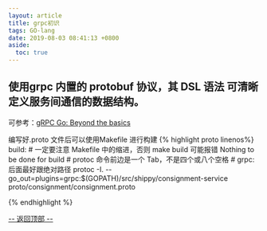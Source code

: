 ```yaml
---
layout: article
title: grpc初识
tags: GO-lang
date: 2019-08-03 08:41:13 +0800
aside:
  toc: true
---
```


## 使用grpc  内置的 protobuf 协议，其 DSL 语法 可清晰定义服务间通信的数据结构。
可参考：[gRPC Go: Beyond the basics](https://blog.gopheracademy.com/advent-2017/go-grpc-beyond-basics/)

编写好.proto 文件后可以使用Makefile 进行构建
{% highlight proto linenos%}
build:
    # 一定要注意 Makefile 中的缩进，否则 make build 可能报错 Nothing to be done for build
    # protoc 命令前边是一个 Tab，不是四个或八个空格
    # grpc:后面最好跟绝对路径
    protoc -I. --go_out=plugins=grpc:$(GOPATH)/src/shippy/consignment-service proto/consignment/consignment.proto

{% endhighlight %}

<a href="javascript:scroll(0,0)">-- 返回顶部 --</a>